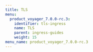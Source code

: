 ```yaml
---
title: TLS
menu:
  product_voyager_7.0.0-rc.3:
    identifier: tls-ingress
    name: TLS
    parent: ingress-guides
    weight: 15
menu_name: product_voyager_7.0.0-rc.3
---
```


